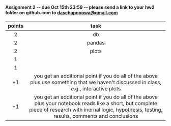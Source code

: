 #### Assignment 2 -- due Oct 15th 23:59 -- please send a link to your hw2 folder on github.com to daschapopowa@gmail.com

| points        | task           | 
| :-------------: |:-------------:| 
|  2     | db | 
|  2   | pandas      |   
| 2 | plots     | 
| 1 | |
| 1 | |
| +1 | you get an additional point if you do all of the above plus use something that we haven't discussed in class, e.g., interactive plots |
| +1 | you get an additional point if you do all of the above plus your notebook reads like a short, but complete piece of research with inernal logic, hypothesis, testing, results, comments and conclusions |
